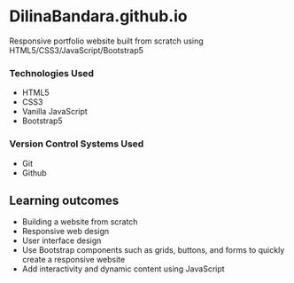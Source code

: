 # DilinaBandara.github.io
Responsive portfolio website built from scratch using HTML5/CSS3/JavaScript/Bootstrap5


### Technologies Used
+  HTML5
+  CSS3
+  Vanilla JavaScript
+  Bootstrap5

### Version Control Systems Used
+  Git
+  Github

## Learning outcomes
+ Building a website from scratch
+ Responsive web design
+ User interface design
+ Use Bootstrap components such as grids, buttons, and forms to quickly create a responsive website
+ Add interactivity and dynamic content using JavaScript